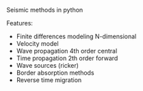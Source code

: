 Seismic  methods in python

Features:

  - Finite differences modeling N-dimensional
  - Velocity model
  - Wave propagation 4th order central
  - Time propagation 2th order forward
  - Wave sources (ricker)
  - Border absorption methods
  - Reverse time migration

